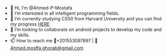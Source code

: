 - 👋 Hi, I’m @Ahmed-P-Mostafa
- 👀 I’m interested in all intelligent programming fields.
- 🌱 I’m currently studying CS50 from Harvard University and you can find my progress [HERE](https://github.com/code50/61784191)
- 💞️ I’m looking to collaborate on android projects to develop my code and my skills.
- 📫 How to reach me 📱+201553097897 | 📧 Ahmed.mostfa.ghorab@gmail.com

<!---
Ahmed-P-Mostafa/Ahmed-P-Mostafa is a ✨ special ✨ repository because its `README.md` (this file) appears on your GitHub profile.
You can click the Preview link to take a look at your changes.
--->
